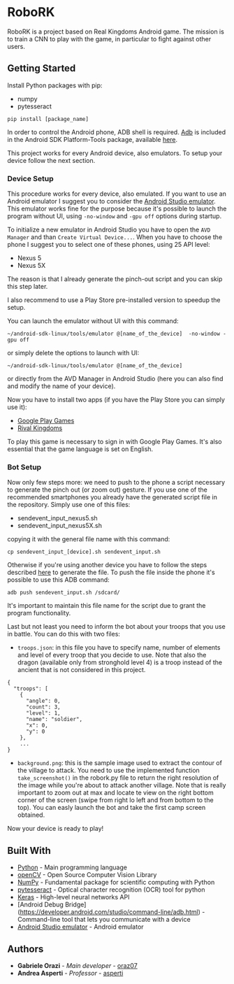 # RoboRK

RoboRK is a project based on Real Kingdoms Android game. The mission is to train a CNN to play with the game, in particular to fight against other users.

## Getting Started

Install Python packages with pip:
* numpy
* pytesseract

```
pip install [package_name]
```

In order to control the Android phone, ADB shell is required.
 [Adb](https://developer.android.com/studio/command-line/adb.html) is included in the Android SDK Platform-Tools package, available [here](https://developer.android.com/studio/releases/platform-tools.html).

This project works for every Android device, also emulators. To setup your device follow the next section.

### Device Setup
This procedure works for every device, also emulated.
If you want to use an Android emulator I suggest you to consider the [Android Studio emulator](https://developer.android.com/studio/run/emulator.html).
This emulator works fine for the purpose because it's possible to launch the program without UI, using `-no-window` and `-gpu off` options during startup.

To initialize a new emulator in Android Studio you have to open the `AVD Manager` and than `Create Virtual Device...`.
When you have to choose the phone I suggest you to select one of these phones, using 25 API level:
* Nexus 5
* Nexus 5X

The reason is that I already generate the pinch-out script and you can skip this step later.

I also recommend to use a Play Store pre-installed version to speedup the setup.

You can launch the emulator without UI with this command:
```
~/android-sdk-linux/tools/emulator @[name_of_the_device]  -no-window -gpu off
```
or simply delete the options to launch with UI:
```
~/android-sdk-linux/tools/emulator @[name_of_the_device]
```
or directly from the AVD Manager in Android Studio (here you can also find and modify the name of your device).

Now you have to install two apps (if you have the Play Store you can simply use it):
* [Google Play Games](https://play.google.com/store/apps/details?id=com.google.android.play.games)
* [Rival Kingdoms](https://play.google.com/store/apps/details?id=com.spaceapegames.rivalkingdoms)

To play this game is necessary to sign in with Google Play Games.
It's also essential that the game language is set on English.

### Bot Setup
Now only few steps more: we need to push to the phone a script necessary to generate the pinch out (or zoom out) gesture.
If you use one of the recommended smartphones you already have the generated script file in the repository.
Simply use one of this files:
* sendevent_input_nexus5.sh
* sendevent_input_nexus5X.sh

copying it with the general file name with this command:
```
cp sendevent_input_[device].sh sendevent_input.sh
```
Otherwise if you're using another device you have to follow the steps described [here](https://stackoverflow.com/questions/25363526/fire-a-pinch-in-out-command-to-android-phone-using-adb#25629952) to generate the file.
To push the file inside the phone it's possible to use this ADB command:
```
adb push sendevent_input.sh /sdcard/
```
It's important to maintain this file name for the script due to grant the program functionality.

Last but not least you need to inform the bot about your troops that you use in battle.
You can do this with two files:
* `troops.json`: in this file you have to specify name, number of elements and level of every troop that you decide to use.
Note that also the dragon (available only from stronghold level 4) is a troop instead of the ancient that is not considered in this project.

```
{
  "troops": [
    {
      "angle": 0,
      "count": 3,
      "level": 1,
      "name": "soldier",
      "x": 0,
      "y": 0
    },
    ...
}
```
* `background.png`: this is the sample image used to extract the contour of the village to attack.
You need to use the implemented function `take_screenshot()` in the robork.py file to return the right resolution of the image while you're about to attack another village. Note that is really important to zoom out at max and locate te view on the right bottom corner of the screen (swipe from right lo left and from bottom to the top). You can easly launch the bot and take the first camp screen obtained.

Now your device is ready to play!

## Built With

* [Python](https://www.python.org/) - Main programming language
* [openCV](https://opencv.org/) - Open Source Computer Vision Library
* [NumPy](http://www.numpy.org/) - Fundamental package for scientific computing with Python
* [pytesseract](https://pypi.python.org/pypi/pytesseract/0.1) - Optical character recognition (OCR) tool for python
* [Keras](https://keras.io/) - High-level neural networks API
* [Android Debug Bridge] (https://developer.android.com/studio/command-line/adb.html) - Command-line tool that lets you communicate with a device
* [Android Studio emulator](https://developer.android.com/studio/run/emulator.html) - Android emulator

## Authors

* **Gabriele Orazi** - *Main developer* - [oraz07](https://github.com/oraz07)
* **Andrea Asperti** - *Professor* - [asperti](https://github.com/asperti)

